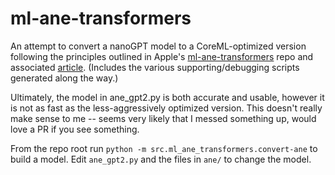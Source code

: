 # ml-ane-transformers

An attempt to convert a nanoGPT model to a CoreML-optimized version following the principles outlined in Apple's [ml-ane-transformers](https://github.com/apple/ml-ane-transformers/tree/main) repo and associated [article](https://machinelearning.apple.com/research/neural-engine-transformers). (Includes the various supporting/debugging scripts generated along the way.)

Ultimately, the model in ane_gpt2.py is both accurate and usable, however it is not as fast as the less-aggressively optimized version. This doesn't really make sense to me -- seems very likely that I messed something up, would love a PR if you see something.

From the repo root run `python -m src.ml_ane_transformers.convert-ane` to build a model. Edit `ane_gpt2.py` and the files in `ane/` to change the model.